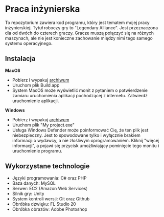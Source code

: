 # Praca inżynierska

To repozytorium zawiera kod programu, który jest tematem mojej pracy inżynierskiej.
Tytuł roboczy gry to "Legendary Alliance". Jest przeznaczona dla od dwóch do czterech graczy. Gracze muszą połączyć się na różnych maszynach, ale nie jest konieczne zachowanie między nimi tego samego systemu operacyjnego.

## Instalacja

**MacOS**

- Pobierz i wypakuj [archiwum](https://github.com/tomaszzozo/legendaryAlliance/releases/download/Release/MacOs.zip)
- Uruchom plik Build.app
- System MacOS może wyświetlić monit z pytaniem o potwierdzenie zamiaru uruchomienia aplikacji pochodzącej z internetu. Zatwierdź uruchomienie aplikacji.

**Windows**


- Pobierz i wypakuj [archiwum](https://github.com/tomaszzozo/legendaryAlliance/releases/download/Release/Windows.zip)
- Uruchom plik "My project.exe"
- Usługa Windows Defender może poinformować Cię, że ten plik jest niebezpieczny. Jest to spowodowane tylko i wyłącznie brakiem informacji o wydawcy, a nie złośliwym oprogramowaniem. Kliknij "więcej informacji", a pojawi się przycisk umożliwiający pominięcie tego monitu i uruchomienie programu.

## Wykorzystane technologie
- Języki programowania: C# oraz PHP
- Baza danych: MySQL
- Serwer: EC2 (Amazon Web Services)
- Silnik gry: Unity
- System kontroli wersji: Git oraz Github
- Obróbka dźwięku: FL Studio 20
- Obróbka obrazów: Adobe Photoshop
